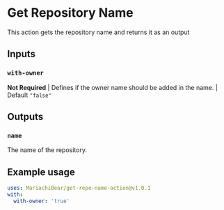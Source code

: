 # Get Repository Name

This action gets the repository name and returns it as an output

## Inputs

### `with-owner`

**Not Required** | Defines if the owner name should be added in the name. | Default `"false"`

## Outputs

### `name`

The name of the repository.

## Example usage

```yml
uses: MariachiBear/get-repo-name-action@v1.0.1
with:
  with-owner: 'true'
```
